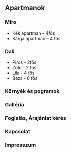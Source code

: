## Apartmanok

### Miro
- Kék apartman – 4fős
- Sárga apartman – 4 fős

### Dali
- Piros - 2fős
- Zöld - 2 fős
- Lila - 4 fős
- Bézs - 6 fős

### Környék és pogramok

### Galléria

### Foglalás, Árajánlat kérés

### Kapcsolat

### Impresszum